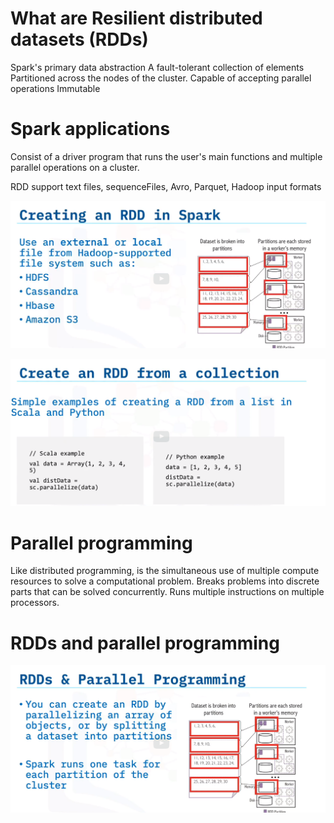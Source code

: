 # What are Resilient distributed datasets (RDDs)

Spark's primary data abstraction
A fault-tolerant collection of elements
Partitioned across the nodes of the cluster.
Capable of accepting parallel operations
Immutable 

# Spark applications

Consist of a driver program that runs the user's main functions and multiple parallel operations on a cluster.

RDD support text files, sequenceFiles, Avro, Parquet, Hadoop input formats

![image](./rdd.png)

![image](./collection.png)

# Parallel programming

Like distributed programming, is the simultaneous use of multiple compute resources to solve a computational problem.
Breaks problems into discrete parts that can be solved concurrently.
Runs multiple instructions on multiple processors.

# RDDs and parallel programming

![image](./parallel_p.png)